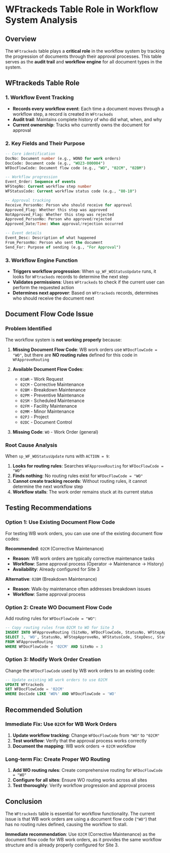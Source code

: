 # WFtrackeds Table Role in Workflow System Analysis

## Overview
The `WFtrackeds` table plays a **critical role** in the workflow system by tracking the progression of documents through their approval processes. This table serves as the **audit trail** and **workflow engine** for all document types in the system.

## WFtrackeds Table Role

### 1. **Workflow Event Tracking**
- **Records every workflow event**: Each time a document moves through a workflow step, a record is created in `WFtrackeds`
- **Audit trail**: Maintains complete history of who did what, when, and why
- **Current ownership**: Tracks who currently owns the document for approval

### 2. **Key Fields and Their Purpose**
```sql
-- Core identification
DocNo: Document number (e.g., WONO for work orders)
DocCode: Document code (e.g., "WO23-000004")
WFDocFlowCode: Document flow code (e.g., "WO", "02CM", "02BM")

-- Workflow progression
Event_Order: Sequence of events
WFStepNo: Current workflow step number
WFStatusCode: Current workflow status code (e.g., "80-10")

-- Approval tracking
Receive_PersonNo: Person who should receive for approval
Approved_Flag: Whether this step was approved
NotApproved_Flag: Whether this step was rejected
Approved_PersonNo: Person who approved/rejected
Approved_Date/Time: When approval/rejection occurred

-- Event details
Event_Desc: Description of what happened
From_PersonNo: Person who sent the document
Send_For: Purpose of sending (e.g., "For Approval")
```

### 3. **Workflow Engine Function**
- **Triggers workflow progression**: When `sp_WF_WOStatusUpdate` runs, it looks for `WFtrackeds` records to determine the next step
- **Validates permissions**: Uses `WFtrackeds` to check if the current user can perform the requested action
- **Determines next approver**: Based on `WFtrackeds` records, determines who should receive the document next

## Document Flow Code Issue

### **Problem Identified**
The workflow system is **not working properly** because:

1. **Missing Document Flow Code**: WB work orders use `WFDocFlowCode = "WO"`, but there are **NO routing rules** defined for this code in `WFApproveRouting`

2. **Available Document Flow Codes**:
   - `01WR` - Work Request
   - `02CM` - Corrective Maintenance
   - `02BM` - Breakdown Maintenance  
   - `02PM` - Preventive Maintenance
   - `02SM` - Scheduled Maintenance
   - `02FM` - Facility Maintenance
   - `02MM` - Minor Maintenance
   - `02PJ` - Project
   - `02DC` - Document Control

3. **Missing Code**: `WO` - Work Order (general)

### **Root Cause Analysis**
When `sp_WF_WOStatusUpdate` runs with `ACTION = 9`:

1. **Looks for routing rules**: Searches `WFApproveRouting` for `WFDocFlowCode = "WO"`
2. **Finds nothing**: No routing rules exist for `WFDocFlowCode = "WO"`
3. **Cannot create tracking records**: Without routing rules, it cannot determine the next workflow step
4. **Workflow stalls**: The work order remains stuck at its current status

## Testing Recommendations

### **Option 1: Use Existing Document Flow Code**
For testing WB work orders, you can use one of the existing document flow codes:

**Recommended**: `02CM` (Corrective Maintenance)
- **Reason**: WB work orders are typically corrective maintenance tasks
- **Workflow**: Same approval process (Operator → Maintenance → History)
- **Availability**: Already configured for Site 3

**Alternative**: `02BM` (Breakdown Maintenance)
- **Reason**: Walk-by maintenance often addresses breakdown issues
- **Workflow**: Same approval process

### **Option 2: Create WO Document Flow Code**
Add routing rules for `WFDocFlowCode = "WO"`:

```sql
-- Copy routing rules from 02CM to WO for Site 3
INSERT INTO WFApproveRouting (SiteNo, WFDocFlowCode, StatusNo, WFStepApproveNo, WFStatusCode, StepDesc, StatusType, Flagbudget, FlagDel) 
SELECT 3, 'WO', StatusNo, WFStepApproveNo, WFStatusCode, StepDesc, StatusType, Flagbudget, FlagDel 
FROM WFApproveRouting 
WHERE WFDocFlowCode = '02CM' AND SiteNo = 3
```

### **Option 3: Modify Work Order Creation**
Change the `WFDocFlowCode` used by WB work orders to an existing code:

```sql
-- Update existing WB work orders to use 02CM
UPDATE WFtrackeds 
SET WFDocFlowCode = '02CM' 
WHERE DocCode LIKE 'WO%' AND WFDocFlowCode = 'WO'
```

## Recommended Solution

### **Immediate Fix**: Use `02CM` for WB Work Orders
1. **Update workflow tracking**: Change `WFDocFlowCode` from `"WO"` to `"02CM"`
2. **Test workflow**: Verify that the approval process works correctly
3. **Document the mapping**: WB work orders → `02CM` workflow

### **Long-term Fix**: Create Proper WO Routing
1. **Add WO routing rules**: Create comprehensive routing for `WFDocFlowCode = "WO"`
2. **Configure for all sites**: Ensure WO routing works across all sites
3. **Test thoroughly**: Verify workflow progression and approval process

## Conclusion

The `WFtrackeds` table is essential for workflow functionality. The current issue is that WB work orders are using a document flow code (`"WO"`) that has no routing rules defined, causing the workflow to stall. 

**Immediate recommendation**: Use `02CM` (Corrective Maintenance) as the document flow code for WB work orders, as it provides the same workflow structure and is already properly configured for Site 3.
